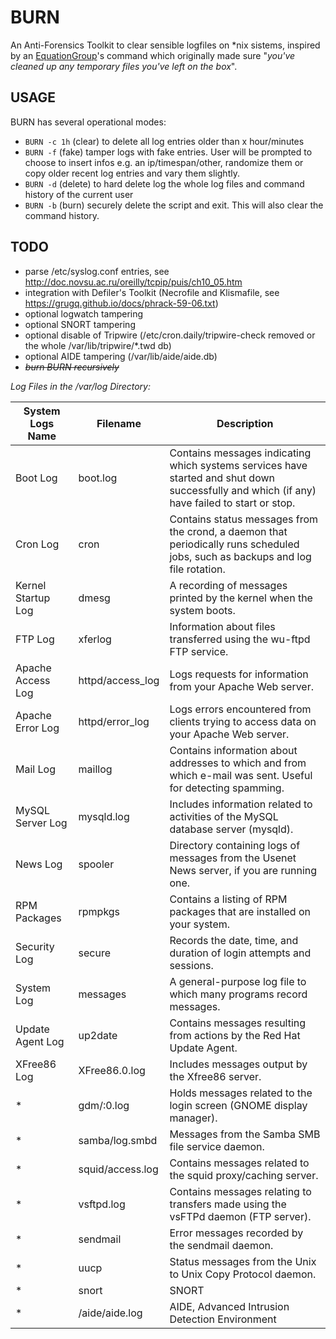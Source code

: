 # BURN
An Anti-Forensics Toolkit to clear sensible logfiles on \*nix sistems, inspired by an [EquationGroup](https://github.com/adamcaudill/EquationGroupLeak)'s command which originally made sure "_you've cleaned up any temporary files you've left on the box_".

## USAGE
BURN has several operational modes:
  - `BURN -c 1h` (clear) to delete all log entries older than x hour/minutes
  - `BURN -f` (fake) tamper logs with fake entries. User will be prompted to choose to insert infos e.g. an ip/timespan/other, randomize them or copy older recent log entries and vary them slightly.
  - `BURN -d` (delete) to hard delete log the whole log files and command history of the current user
  - `BURN -b` (burn) securely delete the script and exit. This will also clear the command history.

## TODO
- parse /etc/syslog.conf entries, see http://doc.novsu.ac.ru/oreilly/tcpip/puis/ch10_05.htm
- integration with Defiler's Toolkit (Necrofile and Klismafile, see https://grugq.github.io/docs/phrack-59-06.txt)
- optional logwatch tampering
- optional SNORT tampering
- optional disable of Tripwire (/etc/cron.daily/tripwire-check removed or the whole /var/lib/tripwire/\*.twd db)
- optional AIDE tampering (/var/lib/aide/aide.db)
- ~~*burn BURN recursively*~~

_Log Files in the /var/log Directory:_

|System Logs Name|Filename|Description|
|---|---|---|
|Boot Log|boot.log|Contains messages indicating which systems services have started and shut down successfully and which (if any) have failed to start or stop.|
|Cron Log|cron|Contains status messages from the crond, a daemon that periodically runs scheduled jobs, such as backups and log file rotation.|
|Kernel Startup Log|dmesg|A recording of messages printed by the kernel when the system boots.|
|FTP Log|xferlog|Information about files transferred using the wu-ftpd FTP service.|
|Apache Access Log|httpd/access_log|Logs requests for information from your Apache Web server.|
|Apache Error Log|httpd/error_log|Logs errors encountered from clients trying to access data on your Apache Web server.|
|Mail Log|maillog|Contains information about addresses to which and from which e-mail was sent. Useful for detecting spamming.|
|MySQL Server Log|mysqld.log|Includes information related to activities of the MySQL database server (mysqld).|
|News Log|spooler|Directory containing logs of messages from the Usenet News server, if you are running one.|
|RPM Packages|rpmpkgs|Contains a listing of RPM packages that are installed on your system.|
|Security Log|secure|Records the date, time, and duration of login attempts and sessions.|
|System Log|messages|A general-purpose log file to which many programs record messages.|
|Update Agent Log|up2date|Contains messages resulting from actions by the Red Hat Update Agent.|
|XFree86 Log|XFree86.0.log|Includes messages output by the Xfree86 server.|
|*|gdm/:0.log|Holds messages related to the login screen (GNOME display manager).|
|*|samba/log.smbd|Messages from the Samba SMB file service daemon.|
|*|squid/access.log|Contains messages related to the squid proxy/caching server.|
|*|vsftpd.log|Contains messages relating to transfers made using the vsFTPd daemon (FTP server).|
|*|sendmail|Error messages recorded by the sendmail daemon.|
|*|uucp|Status messages from the Unix to Unix Copy Protocol daemon.|
|*|snort|SNORT|
|*|/aide/aide.log|AIDE, Advanced Intrusion Detection Environment|
